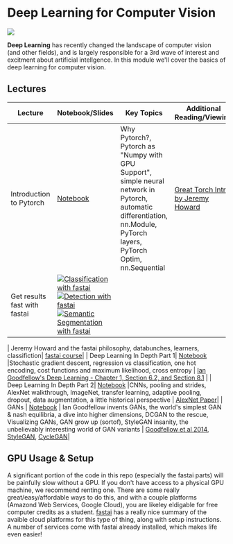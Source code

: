 # Deep Learning for Computer Vision

![](graphics/open_pose.gif)

**Deep Learning** has recently changed the landscape of computer vision (and other fields), and is largely responsible for a 3rd wave of interest and excitment about artificial intellgence. In this module we'll cover the basics of deep learning for computer vision. 

## Lectures

| Lecture | Notebook/Slides | Key Topics | Additional Reading/Viewing | 
| -------  | --------------- | ------------ | -------------------------- | 
| Introduction to Pytorch | [Notebook](https://github.com/unccv/deep_learning_for_computer_vision/blob/master/notebooks/introduction_to_pytorch.ipynb)| Why Pytorch?, Pytorch as "Numpy with GPU Support", simple neural network in Pytorch, automatic differentiation, nn.Module, PyTorch layers, PyTorch Optim, nn.Sequential | [Great Torch Intro by Jeremy Howard](https://pytorch.org/tutorials/beginner/nn_tutorial.html) |
| Get results fast with fastai | [![Classification with fastai](https://colab.research.google.com/assets/colab-badge.svg)](https://colab.research.google.com/github/unccv/deep_learning_for_computer_vision/blob/master/notebooks/02-image-classification-with-fastai.ipynb) [![Detection with fastai](https://colab.research.google.com/assets/colab-badge.svg)](https://colab.research.google.com/github/unccv/deep_learning_for_computer_vision/blob/master/notebooks/03-bounding-box-detection-with-fastai.ipynb) [![Semantic Segmentation with fastai](https://colab.research.google.com/assets/colab-badge.svg)](https://colab.research.google.com/github/unccv/deep_learning_for_computer_vision/blob/master/notebooks/04-semantic-segmentation-with-fastai.ipynb)


| Jeremy Howard and the fastai philosophy, databunches, learners, classifiction| [fastai course](https://github.com/fastai/course-v3)|
| Deep Learning In Depth Part 1| [Notebook](https://github.com/unccv/deep_learning_for_computer_vision/blob/master/notebooks/image_classification_part_1.ipynb) |Stochastic gradient descent, regression vs classification, one hot encoding, cost functions and maximum likelihood, cross entropy | [Ian Goodfellow's Deep Learning - Chapter 1, Section 6.2, and Section 8.1](https://www.deeplearningbook.org/) |
| Deep Learning In Depth Part 2| [Notebook](https://github.com/unccv/deep_learning_for_computer_vision/blob/master/notebooks/image_classification_part_2.ipynb) |CNNs, pooling and strides, AlexNet walkthrough, ImageNet, transfer learning, adaptive pooling, dropout, data augmentation, a little historical perspective | [AlexNet Paper](https://papers.nips.cc/paper/4824-imagenet-classification-with-deep-convolutional-neural-networks.pdf)|
|  GANs | [Notebook](https://github.com/unccv/deep_learning_for_computer_vision/blob/master/notebooks/Generative%20Adversarial%20Networks.ipynb) | Ian Goodfellow invents GANs, the world's simplest GAN & nash equilibria, a dive into higher dimensions, DCGAN to the rescue, Visualizing GANs, GAN grow up (sortof), StyleGAN insanity, the unbelievably interesting world of GAN variants | [Goodfellow et al 2014](https://arxiv.org/pdf/1406.2661.pdf), [StyleGAN](https://arxiv.org/pdf/1812.04948.pdf), [CycleGAN](https://arxiv.org/pdf/1703.10593.pdf)|


## GPU Usage & Setup
A significant portion of the code in this repo (especially the fastai parts) will be painfully slow without a GPU. If you don't have access to a physical GPU machine, we recommend renting one. There are some really great/easy/affordable ways to do this, and with a couple platforms (Amazond Web Services, Google Cloud), you are likeley eldigable for free computer credits as a student. [fastai](https://course.fast.ai/start_salamander.html) has a really nice summary of the avaible cloud platforms for this type of thing, along with setup instructions. A number of services come with fastai already installed, which makes life even easier!


